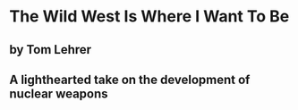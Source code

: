 # The Wild West Is Where I Want To Be
## by Tom Lehrer
## A lighthearted take on the development of nuclear weapons
